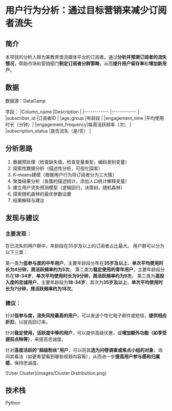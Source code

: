 # 用户行为分析：通过目标营销来减少订阅者流失

## 简介
本项目的分析人群为某教育类流媒体平台的订阅者。通过**分析并预测订阅者的流失情况**，帮助市场和营销部门**制定订阅者分群策略**，从而**提升用户留存率**和**增加新用户**。

## 数据
数据源：DataCamp

字段：
|Column_name         |Description      |
|------------        |------------     |
|subscriber_id       |订阅者ID          |
|age_group           |年龄段            |
|engagement_time     |平均使用时长（分钟）|
|engagement_frequency|每周活跃频率（次）  |
|subscription_status |是否流失（是/否）   |

## 分析思路
1. 数据预处理（检查缺失值，检查变量类型，编码类别变量）
2. 探索性数据分析（描述性分析，可视化探索）
3. K-means建模（根据用户行为将订阅者分为三大簇）
4. 聚类结果分析（各簇的描述统计，添加人口统计解释变量）
5. 建立用户流失预测模型（逻辑回归，决策树，随机森林）
6. 探索随机森林的最优参数设置
7. 结果解释与建议

## 发现与建议
### 主要发现：
在已流失的用户群中，年龄段在35岁及以上的订阅者占比最大。
用户群可以分为以下三类：

第一类为**低参与度的中年用户**，主要年龄段分布在**35岁及以上**，**单次平均使用时长为4分钟，周活跃频率约为5次**。
第二类为**稳定使用的青年用户**，主要年龄段分布在**18-34岁**，**单次平均使用时长为9分钟，周活跃频率约为9次**。
第三类为**高投入度的忠诚用户**，主要年龄段为**18-34岁**，其次为**35岁及以上**，**单次平均使用时长为7分钟，周活跃频率约为18次**。

### 建议：
针对**低参与度，流失风险最高的用户**，可以发送个性化电子邮件或短信，**提供相应折扣**，以提高回订率。

针对**稳定使用，活跃度中等的用户**，可以提供高级优惠，或**增加额外功能（如享受提前点映等）**，来提高忠诚度。

针对**高度活跃的“超级粉丝”用户**，可以将其**选为问卷调查或焦点小组的对象**，询问其看法（如更希望看到哪些视频内容等），从而进一步**提高用户参与感和归属感**，保持忠诚度。

![User Cluster](images/Cluster Distribution.png)

## 技术栈
Python
